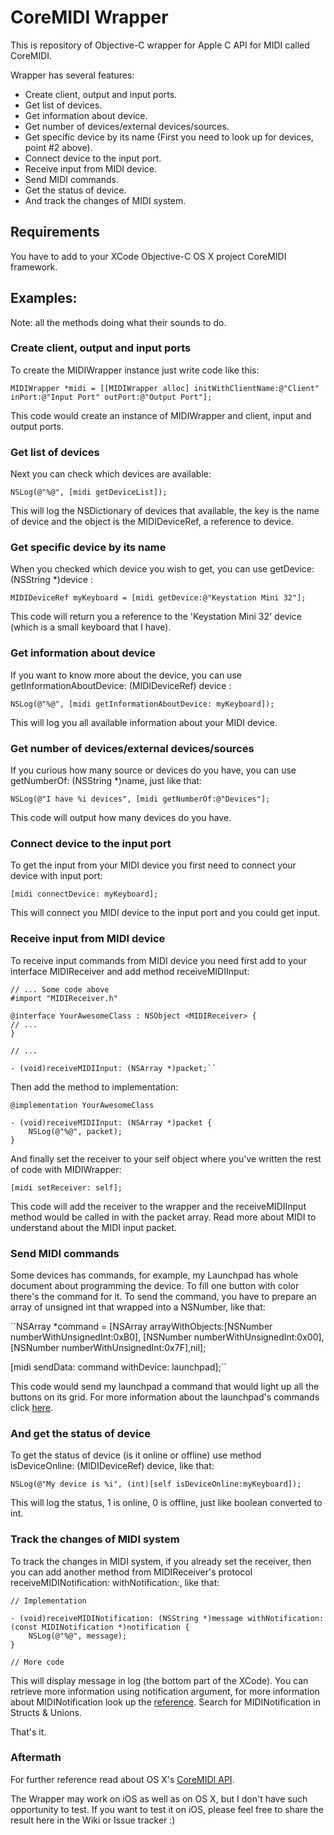 # CoreMIDI Wrapper

This is repository of Objective-C wrapper for Apple C API for MIDI called CoreMIDI.

Wrapper has several features:

* Create client, output and input ports.
* Get list of devices.
* Get information about device.
* Get number of devices/external devices/sources.
* Get specific device by its name (First you need to look up for devices, point #2 above).
* Connect device to the input port.
* Receive input from MIDI device.
* Send MIDI commands.
* Get the status of device.
* And track the changes of MIDI system.

## Requirements

You have to add to your XCode Objective-C OS X project CoreMIDI framework.

## Examples:

Note: all the methods doing what their sounds to do.

### Create client, output and input ports

To create the MIDIWrapper instance just write code like this:

``MIDIWrapper *midi = [[MIDIWrapper alloc] initWithClientName:@"Client" inPort:@"Input Port" outPort:@"Output Port"];``

This code would create an instance of MIDIWrapper and client, input and output ports.

### Get list of devices

Next you can check which devices are available:

``NSLog(@"%@", [midi getDeviceList]);``

This will log the NSDictionary of devices that available, the key is the name of device and the object is the MIDIDeviceRef, a reference to device.

### Get specific device by its name

When you checked which device you wish to get, you can use getDevice: (NSString *)device :

``MIDIDeviceRef myKeyboard = [midi getDevice:@"Keystation Mini 32"];``

This code will return you a reference to the 'Keystation Mini 32' device (which is a small keyboard that I have).

### Get information about device

If you want to know more about the device, you can use getInformationAboutDevice: (MIDIDeviceRef) device :

``NSLog(@"%@", [midi getInformationAboutDevice: myKeyboard]);`` 

This will log you all available information about your MIDI device.

### Get number of devices/external devices/sources

If you curious how many source or devices do you have, you can use getNumberOf: (NSString *)name, just like that:

``NSLog(@"I have %i devices", [midi getNumberOf:@"Devices"];``

This code will output how many devices do you have.

### Connect device to the input port

To get the input from your MIDI device you first need to connect your device with input port:

``[midi connectDevice: myKeyboard];``

This will connect you MIDI device to the input port and you could get input.

### Receive input from MIDI device

To receive input commands from MIDI device you need first add to your interface MIDIReceiver and add method receiveMIDIInput:

	// ... Some code above
	#import "MIDIReceiver.h"

	@interface YourAwesomeClass : NSObject <MIDIReceiver> {
	// ...
	}

	// ...

	- (void)receiveMIDIInput: (NSArray *)packet;``

Then add the method to implementation:

	@implementation YourAwesomeClass

	- (void)receiveMIDIInput: (NSArray *)packet {
		NSLog(@"%@", packet);
	}

And finally set the receiver to your self object where you've written the rest of code with MIDIWrapper:

``[midi setReceiver: self];``

This code will add the receiver to the wrapper and the receiveMIDIInput method would be called in with the packet array.
Read more about MIDI to understand about the MIDI input packet.

### Send MIDI commands

Some devices has commands, for example, my Launchpad has whole document about programming the device. To fill one button with color there's the command for it.
To send the command, you have to prepare an array of unsigned int that wrapped into a NSNumber, like that:

``NSArray *command = [NSArray arrayWithObjects:[NSNumber numberWithUnsignedInt:0xB0], [NSNumber numberWithUnsignedInt:0x00], [NSNumber numberWithUnsignedInt:0x7F],nil];

[midi sendData: command withDevice: launchpad];``

This code would send my launchpad a command that would light up all the buttons on its grid.
For more information about the launchpad's commands click [here](http://d19ulaff0trnck.cloudfront.net/sites/default/files/novation/downloads/4700/launchpad-s-prm.pdf "Launchpad Programming Guide").

### And get the status of device

To get the status of device (is it online or offline) use method isDeviceOnline: (MIDIDeviceRef) device, like that:

``NSLog(@"My device is %i", (int)[self isDeviceOnline:myKeyboard]);``

This will log the status, 1 is online, 0 is offline, just like boolean converted to int.

### Track the changes of MIDI system

To track the changes in MIDI system, if you already set the receiver, then you can add another method from MIDIReceiver's protocol receiveMIDINotification: withNotification:, like that:

	// Implementation

	- (void)receiveMIDINotification: (NSString *)message withNotification: (const MIDINotification *)notification {
		NSLog(@"%@", message);
	}

	// More code

This will display message in log (the bottom part of the XCode). You can retrieve more information using notification argument, for more information about MIDINotification look up the [reference](https://developer.apple.com/library/mac/documentation/MusicAudio/Reference/CACoreMIDIRef/MIDIServices/index.html "MIDINotification").
Search for MIDINotification in Structs & Unions.

That's it.

### Aftermath

For further reference read about OS X's [CoreMIDI API](https://developer.apple.com/library/mac/documentation/MusicAudio/Reference/CACoreMIDIRef/MIDIServices/index.html "CoreMIDI Apple Dev Center").

The Wrapper may work on iOS as well as on OS X, but I don't have such opportunity to test. 
If you want to test it on iOS, please feel free to share the result here in the Wiki or Issue tracker :)